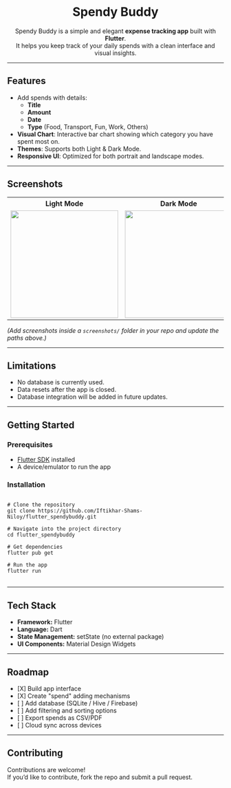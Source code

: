 <h1 align="center"> Spendy Buddy</h1>

<p align="center">
  Spendy Buddy is a simple and elegant <b>expense tracking app</b> built with <b>Flutter</b>.<br>
  It helps you keep track of your daily spends with a clean interface and visual insights.
</p>

---

<h2> Features</h2>

<ul>
  <li> Add spends with details:
    <ul>
      <li><b>Title</b></li>
      <li><b>Amount</b></li>
      <li><b>Date</b></li>
      <li><b>Type</b> (Food, Transport, Fun, Work, Others)</li>
    </ul>
  </li>
  <li> <b>Visual Chart</b>: Interactive bar chart showing which category you have spent most on.</li>
  <li> <b>Themes</b>: Supports both Light & Dark Mode.</li>
  <li> <b>Responsive UI</b>: Optimized for both portrait and landscape modes.</li>
</ul>

---

<h2> Screenshots</h2>

<table>
  <tr>
    <th>Light Mode</th>
    <th>Dark Mode</th>
  </tr>
  <tr>
    <td><img src="" width="250"></td>
    <td><img src="" width="250"></td>
  </tr>
</table>

<p><i>(Add screenshots inside a <code>screenshots/</code> folder in your repo and update the paths above.)</i></p>

---

<h2> Limitations</h2>

<ul>
  <li> No database is currently used.</li>
  <li> Data resets after the app is closed.</li>
  <li> Database integration will be added in future updates.</li>
</ul>

---

<h2> Getting Started</h2>

<h3>Prerequisites</h3>
<ul>
  <li><a href="https://flutter.dev/docs/get-started/install">Flutter SDK</a> installed</li>
  <li>A device/emulator to run the app</li>
</ul>

<h3>Installation</h3>

<pre>
<code>
# Clone the repository
git clone https://github.com/Iftikhar-Shams-Niloy/flutter_spendybuddy.git

# Navigate into the project directory
cd flutter_spendybuddy

# Get dependencies
flutter pub get

# Run the app
flutter run
</code>
</pre>

---

<h2> Tech Stack</h2>

<ul>
  <li><b>Framework:</b> Flutter</li>
  <li><b>Language:</b> Dart</li>
  <li><b>State Management:</b> setState (no external package)</li>
  <li><b>UI Components:</b> Material Design Widgets</li>
</ul>

---

<h2> Roadmap</h2>

<ul>
  <li>[X] Build app interface</li>
  <li>[X] Create "spend" adding mechanisms</li>
  <li>[ ] Add database (SQLite / Hive / Firebase)</li>
  <li>[ ] Add filtering and sorting options</li>
  <li>[ ] Export spends as CSV/PDF</li>
  <li>[ ] Cloud sync across devices</li>
</ul>

---

<h2> Contributing</h2>

<p>Contributions are welcome!<br>
If you’d like to contribute, fork the repo and submit a pull request.</p>

